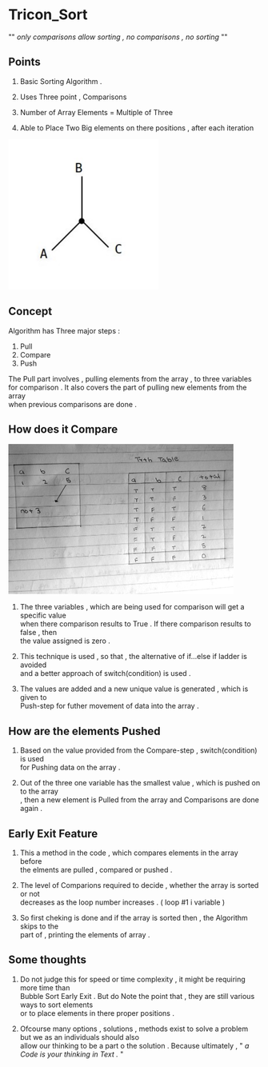 # Tricon_Sort

"" <i> only comparisons allow sorting , no comparisons , no sorting </i>""

## Points

1) Basic Sorting Algorithm . 

2) Uses Three point , Comparisons

3) Number of Array Elements = Multiple of Three

4) Able to Place Two Big elements on there positions , after each iteration

<img src="ScreenShots/one.jpg" height="300" width="300">

## Concept

Algorithm has Three major steps :

1) Pull
2) Compare
3) Push

The Pull part involves , pulling elements from the array , to three variables </br>
for comparison . It also covers the part of pulling new elements from the array  </br>
when previous comparisons are done .


## How does it Compare

<img src="ScreenShots/Compare Truth Table.jpg" height="300" width="450">

1) The three variables , which are being used for comparison will get a specific value </br>
     when there comparison results to True . If there comparison results to false , then </br>
     the value assigned is zero .

2) This technique is used , so that , the alternative of if...else if ladder is avoided </br>
   and a better approach of switch(condition) is used .

3) The values are added and a new unique value is generated , which is given to </br>
     Push-step for futher movement of data into the array .

## How are the elements Pushed

1) Based on the value provided from the Compare-step , switch(condition) is used </br>
     for Pushing data on the array . 

2) Out of the three one variable has the smallest value , which is pushed on to the array </br>
     , then a new element is Pulled from the array and Comparisons are done again .

## Early Exit Feature

1) This a method in the code , which compares elements in the array before </br>
     the elments are pulled , compared or pushed .

2) The level of Comparions required to decide , whether the array is sorted or not </br>
     decreases as the loop number increases . ( loop #1 i variable )

3) So first cheking is done and if the array is sorted then , the Algorithm skips to the </br>
     part of , printing the elements of array .

## Some thoughts

1) Do not judge this for speed or time complexity , it might be requiring more time than </br>
     Bubble Sort Early Exit . But do Note the point that , they are still various ways to sort elements </br>
     or to place elements in there proper positions .

2) Ofcourse many options , solutions , methods exist to solve a problem but we as an individuals should also</br>
     allow our thinking to be a part o the solution . Because ultimately , "<i> a Code is your thinking in Text .</i> "
